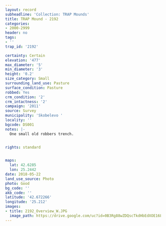 ```yaml
---
layout: record
subheadline: 'Collection: TRAP Mounds'
title: TRAP Mound - 2192
categories:
- 2000-2999
header: no
tags:
- ''
trap_id: '2192'

certainty: Certain
elevation: '477'
max_diameter: '5'
min_diameter: '3'
height: '0.2'
size_category: Small
surrounding_land_use: Pasture
surface_condition: Pasture
robbed: Yes
crm_condition: '2'
crm_intactness: '2'
campaign: '2011'
source: Survey
municipality: 'Skobelevo '
locality: ''
bgcode: DS001
notes: |-
  One small old robbers trench.


rights: standard


maps:
  lat: 42.6285
  lon: 25.2442
date: 2018-05-22
land_use_source: Photo
photo: Good
bg_code: ''
akb_code: ''
latitude: '42.672266'
longitude: '25.212'
images:
- title: 2192_Overview_W.JPG
  image_path: https://drive.google.com/uc?id=0B3Rg88wZDQscTkdHbEdXOE16LVU
---
```

